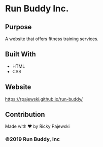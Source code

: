 # Run Buddy Inc.

## Purpose
A website that offers fitness training services.

## Built With
* HTML
* CSS

## Website
https://rpajewski.github.io/run-buddy/

## Contribution
Made with ❤️ by Ricky Pajewski

### ©️2019 Run Buddy, Inc 
